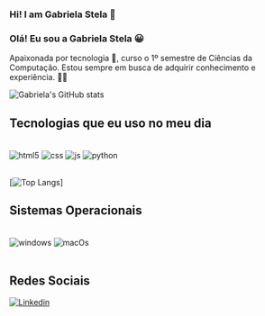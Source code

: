 ### Hi! I am Gabriela Stela 👋
### Olá! Eu sou a Gabriela Stela 😀

Apaixonada por tecnologia 🥰, curso o 1º semestre de Ciências da Computação. Estou sempre em busca  de adquirir conhecimento e experiência. 👩‍💻

![Gabriela's GitHub stats](https://github-readme-stats.vercel.app/api?username=gsr13&show_icons=true&theme=radical)

## Tecnologias que eu uso no meu dia
<div style="display: inline_black"><br/>
  <img align="center" alt="html5" src="https://img.shields.io/badge/HTML5-E34F26?style=for-the-badge&logo=html5&logoColor=white" />
  <img align="center" alt="css" src="https://img.shields.io/badge/CSS-239120?&style=for-the-badge&logo=css3&logoColor=white" />
  <img align="center" alt="js" src="https://img.shields.io/badge/JavaScript-323330?style=for-the-badge&logo=javascript&logoColor=F7DF1E" />
  <img align="center" alt="python" src="https://img.shields.io/badge/Python-3776AB?style=for-the-badge&logo=python&logoColor=white" />
</div></br>

[![Top Langs](https://github-readme-stats.vercel.app/api/top-langs/?username=gsr13&layout=compact)]

## Sistemas Operacionais
<div style="display: inline_black"><br/>
  <img align="center" alt="windows" src="https://img.shields.io/badge/Windows-0078D6?style=for-the-badge&logo=windows&logoColor=white" />
  <img align="center" alt="macOs" src="https://img.shields.io/badge/mac%20os-000000?style=for-the-badge&logo=apple&logoColor=white" />
</div></br>

## Redes Sociais
[![Linkedin](https://img.shields.io/badge/LinkedIn-0077B5?style=for-the-badge&logo=linkedin&logoColor=white)](https://www.linkedin.com/in/gabriela-s-387268134/)
